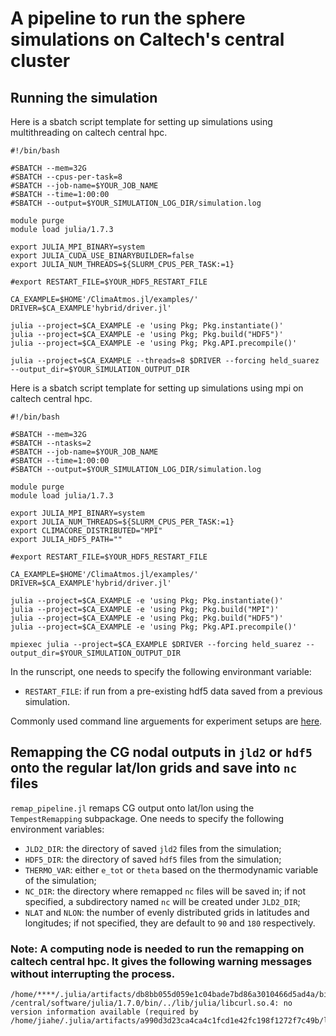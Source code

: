 # A pipeline to run the sphere simulations on Caltech's central cluster

## Running the simulation

Here is a sbatch script template for setting up simulations using multithreading on caltech central hpc.
```
#!/bin/bash

#SBATCH --mem=32G
#SBATCH --cpus-per-task=8
#SBATCH --job-name=$YOUR_JOB_NAME
#SBATCH --time=1:00:00
#SBATCH --output=$YOUR_SIMULATION_LOG_DIR/simulation.log

module purge
module load julia/1.7.3

export JULIA_MPI_BINARY=system
export JULIA_CUDA_USE_BINARYBUILDER=false
export JULIA_NUM_THREADS=${SLURM_CPUS_PER_TASK:=1}

#export RESTART_FILE=$YOUR_HDF5_RESTART_FILE

CA_EXAMPLE=$HOME'/ClimaAtmos.jl/examples/'
DRIVER=$CA_EXAMPLE'hybrid/driver.jl'

julia --project=$CA_EXAMPLE -e 'using Pkg; Pkg.instantiate()'
julia --project=$CA_EXAMPLE -e 'using Pkg; Pkg.build("HDF5")'
julia --project=$CA_EXAMPLE -e 'using Pkg; Pkg.API.precompile()'

julia --project=$CA_EXAMPLE --threads=8 $DRIVER --forcing held_suarez --output_dir=$YOUR_SIMULATION_OUTPUT_DIR

```

Here is a sbatch script template for setting up simulations using mpi on caltech central hpc.
```
#!/bin/bash

#SBATCH --mem=32G
#SBATCH --ntasks=2
#SBATCH --job-name=$YOUR_JOB_NAME
#SBATCH --time=1:00:00
#SBATCH --output=$YOUR_SIMULATION_LOG_DIR/simulation.log

module purge
module load julia/1.7.3

export JULIA_MPI_BINARY=system
export JULIA_NUM_THREADS=${SLURM_CPUS_PER_TASK:=1}
export CLIMACORE_DISTRIBUTED="MPI"
export JULIA_HDF5_PATH=""

#export RESTART_FILE=$YOUR_HDF5_RESTART_FILE

CA_EXAMPLE=$HOME'/ClimaAtmos.jl/examples/'
DRIVER=$CA_EXAMPLE'hybrid/driver.jl'

julia --project=$CA_EXAMPLE -e 'using Pkg; Pkg.instantiate()'
julia --project=$CA_EXAMPLE -e 'using Pkg; Pkg.build("MPI")'
julia --project=$CA_EXAMPLE -e 'using Pkg; Pkg.build("HDF5")'
julia --project=$CA_EXAMPLE -e 'using Pkg; Pkg.API.precompile()'

mpiexec julia --project=$CA_EXAMPLE $DRIVER --forcing held_suarez --output_dir=$YOUR_SIMULATION_OUTPUT_DIR

```

In the runscript, one needs to specify the following environmant variable:
* `RESTART_FILE`: if run from a pre-existing hdf5 data saved from a previous simulation.

Commonly used command line arguements for experiment setups are [here](https://clima.github.io/ClimaAtmos.jl/dev/cl_args/).



## Remapping the CG nodal outputs in `jld2` or `hdf5` onto the regular lat/lon grids and save into `nc` files

`remap_pipeline.jl` remaps CG output onto lat/lon using the `TempestRemapping` subpackage. One needs to specify the following environment variables:
* `JLD2_DIR`: the directory of saved `jld2` files from the simulation;
* `HDF5_DIR`: the directory of saved `hdf5` files from the simulation;
* `THERMO_VAR`: either `e_tot` or `theta` based on the thermodynamic variable of the simulation;
* `NC_DIR`: the directory where remapped `nc` files will be saved in; if not specified, a subdirectory named `nc` will be created under `JLD2_DIR`;
* `NLAT` and `NLON`: the number of evenly distributed grids in latitudes and longitudes; if not specified, they are default to `90` and `180` respectively.

### Note: A computing node is needed to run the remapping on caltech central hpc. It gives the following warning messages without interrupting the process.
```
/home/****/.julia/artifacts/db8bb055d059e1c04bade7bd86a3010466d5ad4a/bin/ApplyOfflineMap: /central/software/julia/1.7.0/bin/../lib/julia/libcurl.so.4: no version information available (required by /home/jiahe/.julia/artifacts/a990d3d23ca4ca4c1fcd1e42fc198f1272f7c49b/lib/libnetcdf.so.18)
```

